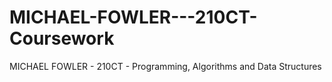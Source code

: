 # MICHAEL-FOWLER---210CT-Coursework
MICHAEL FOWLER - 210CT - Programming, Algorithms and Data Structures 
